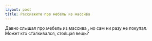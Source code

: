```yaml
---
layout: post 
title: Расскажите про мебель из массива 
--- 
```

Давно слышал про мебель из массива , но сам ни разу не покупал. Может кто сталкивался, стоящая вещь?